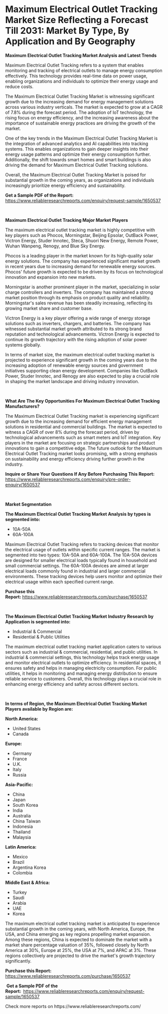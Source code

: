 <p><h1>Maximum Electrical Outlet Tracking Market Size Reflecting a Forecast Till 2031: Market By Type, By Application and By Geography</h1></p><p><strong>Maximum Electrical Outlet Tracking Market Analysis and Latest Trends</strong></p>
<p><p>Maximum Electrical Outlet Tracking refers to a system that enables monitoring and tracking of electrical outlets to manage energy consumption effectively. This technology provides real-time data on power usage, enabling organizations and individuals to optimize their energy usage and reduce costs.</p><p>The Maximum Electrical Outlet Tracking Market is witnessing significant growth due to the increasing demand for energy management solutions across various industry verticals. The market is expected to grow at a CAGR of 7.8% during the forecast period. The adoption of IoT technology, the rising focus on energy efficiency, and the increasing awareness about the importance of sustainable energy practices are driving the growth of the market.</p><p>One of the key trends in the Maximum Electrical Outlet Tracking Market is the integration of advanced analytics and AI capabilities into tracking systems. This enables organizations to gain deeper insights into their energy usage patterns and optimize their energy consumption further. Additionally, the shift towards smart homes and smart buildings is also driving the demand for Maximum Electrical Outlet Tracking solutions.</p><p>Overall, the Maximum Electrical Outlet Tracking Market is poised for substantial growth in the coming years, as organizations and individuals increasingly prioritize energy efficiency and sustainability.</p></p>
<p><strong>Get a Sample PDF of the Report:&nbsp;</strong> <a href="https://www.reliableresearchreports.com/enquiry/request-sample/1650537">https://www.reliableresearchreports.com/enquiry/request-sample/1650537</a></p>
<p>&nbsp;</p>
<p><strong>Maximum Electrical Outlet Tracking Major Market Players</strong></p>
<p><p>The maximum electrical outlet tracking market is highly competitive with key players such as Phocos, Morningstar, Beijing Epsolar, OutBack Power, Victron Energy, Studer Innotec, Steca, Shuori New Energy, Remote Power, Wuhan Wanpeng, Renogy, and Blue Sky Energy. </p><p>Phocos is a leading player in the market known for its high-quality solar energy solutions. The company has experienced significant market growth in recent years due to increasing demand for renewable energy sources. Phocos' future growth is expected to be driven by its focus on technological innovation and expansion into new markets.</p><p>Morningstar is another prominent player in the market, specializing in solar charge controllers and inverters. The company has maintained a strong market position through its emphasis on product quality and reliability. Morningstar's sales revenue has been steadily increasing, reflecting its growing market share and customer base.</p><p>Victron Energy is a key player offering a wide range of energy storage solutions such as inverters, chargers, and batteries. The company has witnessed substantial market growth attributed to its strong brand reputation and technological advancements. Victron Energy is expected to continue its growth trajectory with the rising adoption of solar power systems globally.</p><p>In terms of market size, the maximum electrical outlet tracking market is projected to experience significant growth in the coming years due to the increasing adoption of renewable energy sources and government initiatives supporting clean energy development. Companies like OutBack Power, Studer Innotec, and Renogy are also expected to play a crucial role in shaping the market landscape and driving industry innovation.</p></p>
<p>&nbsp;</p>
<p><strong>What Are The Key Opportunities For Maximum Electrical Outlet Tracking Manufacturers?</strong></p>
<p><p>The Maximum Electrical Outlet Tracking market is experiencing significant growth due to the increasing demand for efficient energy management solutions in residential and commercial buildings. The market is expected to witness a CAGR of over 8% during the forecast period, driven by technological advancements such as smart meters and IoT integration. Key players in the market are focusing on strategic partnerships and product innovations to gain a competitive edge. The future outlook for the Maximum Electrical Outlet Tracking market looks promising, with a strong emphasis on sustainability and energy efficiency driving further growth in the industry.</p></p>
<p><strong>Inquire or Share Your Questions If Any Before Purchasing This Report:</strong> <a href="https://www.reliableresearchreports.com/enquiry/pre-order-enquiry/1650537">https://www.reliableresearchreports.com/enquiry/pre-order-enquiry/1650537</a></p>
<p>&nbsp;</p>
<p><strong>Market Segmentation</strong></p>
<p><strong>The Maximum Electrical Outlet Tracking Market Analysis by types is segmented into:</strong></p>
<p><ul><li>10A-50A</li><li>60A-100A</li></ul></p>
<p><p>Maximum Electrical Outlet Tracking refers to tracking devices that monitor the electrical usage of outlets within specific current ranges. The market is segmented into two types: 10A-50A and 60A-100A. The 10A-50A devices are designed for smaller electrical loads typically found in household and small commercial settings. The 60A-100A devices are aimed at larger electrical loads commonly found in industrial and larger commercial environments. These tracking devices help users monitor and optimize their electrical usage within each specified current range.</p></p>
<p><strong>Purchase this Report:&nbsp;</strong><a href="https://www.reliableresearchreports.com/purchase/1650537">https://www.reliableresearchreports.com/purchase/1650537</a></p>
<p>&nbsp;</p>
<p><strong>The Maximum Electrical Outlet Tracking Market Industry Research by Application is segmented into:</strong></p>
<p><ul><li>Industrial & Commercial</li><li>Residential & Public Utilities</li></ul></p>
<p><p>The maximum electrical outlet tracking market application caters to various sectors such as industrial & commercial, residential, and public utilities. In industrial & commercial settings, this technology helps track energy usage and monitor electrical outlets to optimize efficiency. In residential spaces, it ensures safety and helps in managing electricity consumption. For public utilities, it helps in monitoring and managing energy distribution to ensure reliable service to customers. Overall, this technology plays a crucial role in enhancing energy efficiency and safety across different sectors.</p></p>
<p>&nbsp;</p>
<p><strong>In terms of Region, the Maximum Electrical Outlet Tracking Market Players available by Region are:</strong></p>
<p>
    <p> <strong> North America: </strong>
        <ul>
            <li>United States</li>
            <li>Canada</li>
        </ul>
        </p> 
    <p> <strong> Europe: </strong>
        <ul>
            <li>Germany</li>
            <li>France</li>
            <li>U.K.</li>
            <li>Italy</li>
            <li>Russia</li>
        </ul>
        </p> 
    <p> <strong> Asia-Pacific: </strong>
        <ul>
            <li>China</li>
            <li>Japan</li>
            <li>South Korea</li>
            <li>India</li>
            <li>Australia</li>
            <li>China Taiwan</li>
            <li>Indonesia</li>
            <li>Thailand</li>
            <li>Malaysia</li>
        </ul>
        </p> 
    <p> <strong> Latin America: </strong>
        <ul>
            <li>Mexico</li>
            <li>Brazil</li>
            <li>Argentina Korea</li>
            <li>Colombia</li>
        </ul>
        </p> 
    <p> <strong> Middle East & Africa: </strong>
        <ul>
            <li>Turkey</li>
            <li>Saudi</li>
            <li>Arabia</li>
            <li>UAE</li>
            <li>Korea</li>
        </ul>
    </p>
    </p>
<p><p>The maximum electrical outlet tracking market is anticipated to experience substantial growth in the coming years, with North America, Europe, the USA, and China emerging as key regions propelling market expansion. Among these regions, China is expected to dominate the market with a market share percentage valuation of 35%, followed closely by North America at 30%, Europe at 25%, the USA at 7%, and APAC at 3%. These regions collectively are projected to drive the market's growth trajectory significantly.</p></p>
<p><strong>Purchase this Report: </strong><a href="https://www.reliableresearchreports.com/purchase/1650537">https://www.reliableresearchreports.com/purchase/1650537</a></p>
<p>&nbsp;<strong>Get a Sample PDF of the Report:&nbsp;&nbsp;</strong><a href="https://www.reliableresearchreports.com/enquiry/request-sample/1650537">https://www.reliableresearchreports.com/enquiry/request-sample/1650537</a></p>
<p><strong></strong></p>
<p>Check more reports on https://www.reliableresearchreports.com/</p>